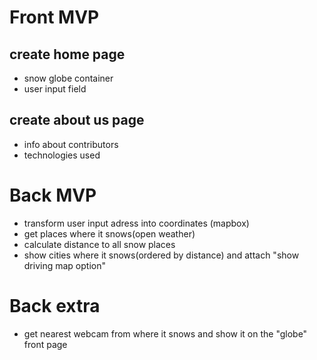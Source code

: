 # Front MVP

## create home page

- snow globe container
- user input field

## create about us page

- info about contributors
- technologies used

# Back MVP

- transform user input adress into coordinates (mapbox)
- get places where it snows(open weather)
- calculate distance to all snow places
- show cities where it snows(ordered by distance) and attach "show driving map option"



# Back extra
- get nearest webcam from where it snows and show it on the "globe" front page